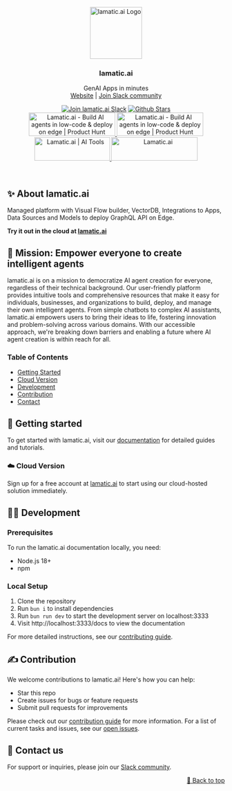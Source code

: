 <div id="top"></div>

<p align="center">
<a href="https://lamatic.ai">
<img width="120" alt="lamatic.ai Logo" src="https://path-to-your-logo.png">
</a>
<h3 align="center">lamatic.ai</h3>
<p align="center">
GenAI Apps in minutes
<br />
<a href="https://lamatic.ai/">Website</a> | <a href="https://lamatic.ai/docs/slack">Join Slack community</a>
</p>
</p>

<p align="center">
<a href="https://lamatic.ai/docs/slack"><img src="https://img.shields.io/badge/Slack-Join%20Us-4A154B?logo=slack&logoColor=white" alt="Join lamatic.ai Slack"></a>
<a href="https://github.com/lamatic/lamatic-docs/stargazers"><img src="https://img.shields.io/github/stars/lamatic/lamatic-docs?logo=github" alt="Github Stars"></a>
<br/>
<a href="https://www.producthunt.com/posts/lamatic-ai?embed=true&utm_source=badge-top-post-badge&utm_medium=badge&utm_souce=badge-lamatic-ai" target="_blank">
  <img src="https://api.producthunt.com/widgets/embed-image/v1/top-post-badge.svg?post_id=574320&theme=light&period=daily" alt="Lamatic.ai - Build AI agents in low-code & deploy on edge | Product Hunt" width="200" height="54" />
</a>
<a href="https://www.producthunt.com/posts/lamatic-ai?embed=true&utm_source=badge-top-post-topic-badge&utm_medium=badge&utm_souce=badge-lamatic-ai" target="_blank">
  <img src="https://api.producthunt.com/widgets/embed-image/v1/top-post-topic-badge.svg?post_id=574320&theme=light&period=weekly&topic_id=237" alt="Lamatic.ai - Build AI agents in low-code & deploy on edge | Product Hunt" width="200" height="54" />
</a>
<a href="https://aitools.inc/tools/lamatic-ai?utm_source=embed-badge-lamatic-ai&utm_medium=embed&utm_campaign=embed-badge-featured" target="_blank">
  <img src="https://aitools.inc/tools/lamatic-ai/embeds/v1/featured-badge.svg?theme=light" alt="Lamatic.ai | AI Tools" width="175" height="54" />
</a>
<a href="https://aitoptools.com/tool/lamatic-ai/" target="_blank" title="Lamatic.ai">
  <img src="https://aitoptools.com/wp-content/uploads/2024/01/promote-embed.png" alt="Lamatic.ai" width="200" height="54" />
</a>
</p>

<br/>

## ✨ About lamatic.ai

Managed platform with Visual Flow builder, VectorDB, Integrations to Apps, Data Sources and Models to deploy GraphQL API on Edge.

**Try it out in the cloud at [lamatic.ai](https://lamatic.ai)**

## 🌟 Mission: Empower everyone to create intelligent agents

lamatic.ai is on a mission to democratize AI agent creation for everyone, regardless of their technical background. Our user-friendly platform provides intuitive tools and comprehensive resources that make it easy for individuals, businesses, and organizations to build, deploy, and manage their own intelligent agents. From simple chatbots to complex AI assistants, lamatic.ai empowers users to bring their ideas to life, fostering innovation and problem-solving across various domains. With our accessible approach, we're breaking down barriers and enabling a future where AI agent creation is within reach for all.

### Table of Contents

- [Getting Started](#getting-started)
- [Cloud Version](#cloud-version)
- [Development](#development)
- [Contribution](#contribution)
- [Contact](#contact-us)

<a id="getting-started"></a>

## 🚀 Getting started

To get started with lamatic.ai, visit our [documentation](https://lamatic.ai/docs) for detailed guides and tutorials.

<a id="cloud-version"></a>

### ☁️ Cloud Version

Sign up for a free account at [lamatic.ai](https://lamatic.ai) to start using our cloud-hosted solution immediately.

<a id="self-hosted-version"></a>

<a id="development"></a>

## 👨‍💻 Development

### Prerequisites

To run the lamatic.ai documentation locally, you need:

- Node.js 18+
- npm

### Local Setup

1. Clone the repository
2. Run `bun i` to install dependencies
3. Run `bun run dev` to start the development server on localhost:3333
4. Visit http://localhost:3333/docs to view the documentation

For more detailed instructions, see our [contributing guide](https://lamatic.ai/docs/contributing).

<a id="contribution"></a>

## ✍️ Contribution

We welcome contributions to lamatic.ai! Here's how you can help:

- Star this repo
- Create issues for bugs or feature requests
- Submit pull requests for improvements

Please check out our [contribution guide](https://lamatic.ai/docs/contributing) for more information. For a list of current tasks and issues, see our [open issues](https://github.com/lamatic/lamatic-docs/issues).

<a id="contact-us"></a>

## 📆 Contact us

For support or inquiries, please join our [Slack community](https://lamatic.ai/docs/slack).

<a id="license"></a>

<p align="right"><a href="#top">🔼 Back to top</a></p>
